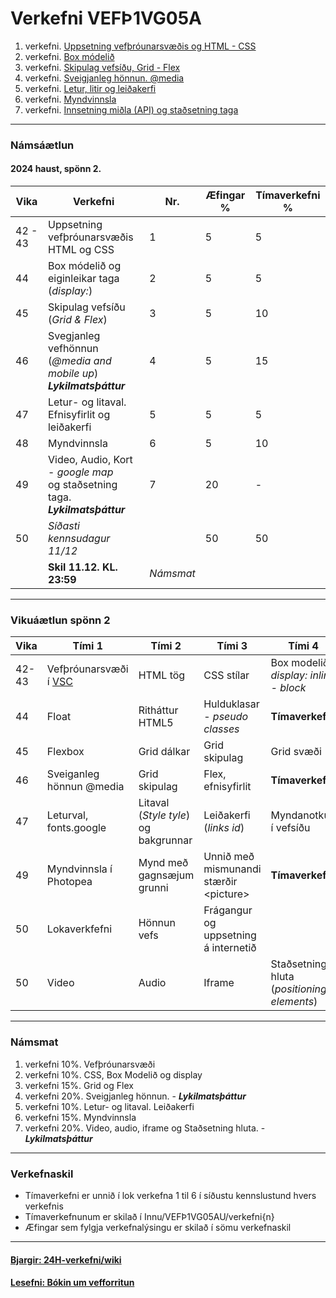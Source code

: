 # Verkefni VEFÞ1VG05A

1. verkefni. [Uppsetning vefþróunarsvæðis og HTML - CSS](Verkefni-1/)
1. verkefni. [Box módelið](Verkefni-2/) 
1. verkefni. [Skipulag vefsíðu, Grid - Flex](Verkefni-3/) 
1. verkefni. [Sveigjanleg hönnun. @media](Verkefni-4/) 
1. verkefni. [Letur, litir og leiðakerfi](Verkefni-5/README.md) 
1. verkefni. [Myndvinnsla](Verkefni-6/)
1. verkefni. [Innsetning miðla (API) og staðsetning taga](Verkefni-7/README.md) 

---

### Námsáætlun

#### 2024 haust, spönn 2. 

| Vika  | Verkefni  | Nr. | Æfingar % | Tímaverkefni % |
|---|---|---|---|---|
| 42 - 43  | Uppsetning vefþróunarsvæðis <br> HTML og CSS | 1  | 5 | 5 |
| 44  | Box módelið og eiginleikar taga (_display:_) | 2 | 5 | 5 |
| 45  | Skipulag vefsíðu (_Grid & Flex_) | 3  | 5 | 10 |
| 46  | Svegjanleg vefhönnun (_@media and mobile up_)<br> _**Lykilmatsþáttur**_ | 4  | 5 | 15 |
| 47  | Letur- og litaval.<br> Efnisyfirlit og leiðakerfi | 5  | 5 | 5 | 
| 48  | Myndvinnsla | 6 | 5 | 10 |
| 49  | Video, Audio, Kort - _google map_ <br>og staðsetning taga. _**Lykilmatsþáttur**_ | 7 | 20 | - |
| 50  | _Síðasti kennsudagur 11/12_ |  | 50 | 50 |
|   | **Skil 11.12. KL. 23:59** | _Námsmat_ |  |  |  |

---

### Vikuáætlun spönn 2

| Vika | Tími 1  | Tími 2 | Tími 3 | Tími 4 | 
| --- | --- | --- | --- | --- | 
| 42-43 |  Vefþróunarsvæði í [VSC](https://code.visualstudio.com/) | HTML tög |  CSS stílar  | Box modelið, _display: inline - block_ | 
| 44 |  Float | Ritháttur HTML5 | Hulduklasar - _pseudo classes_ | **Tímaverkefni** | 
| 45 | Flexbox | Grid dálkar | Grid skipulag | Grid svæði |   
| 46 | Sveiganleg hönnun  @media | Grid skipulag | Flex,  efnisyfirlit | **Tímaverkefni** | 
| 47 | Leturval, fonts.google  | Litaval (_Style tyle_) og bakgrunnar | Leiðakerfi (_links id_) | Myndanotkun í vefsíðu | 
| 49 | Myndvinnsla í Photopea | Mynd með gagnsæjum grunni | Unnið með mismunandi stærðir &lt;picture> | **Tímaverkefni** |        
| 50 | Lokaverkfefni | Hönnun vefs | Frágangur og uppsetning á internetið |
| 50 |Video | Audio | Iframe |  Staðsetning hluta <br> (_positioning elements_) |
   


---
 
### Námsmat

1. verkefni 10%.  Vefþróunarsvæði
1. verkefni 10%. CSS, Box Modelið og display 
1. verkefni 15%. Grid og Flex
1. verkefni 20%. Sveigjanleg hönnun. - _**Lykilmatsþáttur**_
1. verkefni 10%. Letur- og litaval. Leiðakerfi
1. verkefni 15%. Myndvinnsla
1. verkefni 20%. Video, audio, iframe og Staðsetning hluta. -  _**Lykilmatsþáttur**_

---

### Verkefnaskil 

-  Tímaverkefni er unnið í lok verkefna 1 til 6 í síðustu kennslustund hvers verkefnis
-  Tímaverkefnunum er skilað í Innu/VEFÞ1VG05AU/verkefni{n}
-  Æfingar sem fylgja verkefnalýsingu er skilað í sömu verkefnaskil 

---

#### [Bjargir: 24H-verkefni/wiki](https://github.com/vefgrunnur/24H-verkefni/wiki)

#### [Lesefni: Bókin um vef­forritun](https://bok.vefforritun.is/)
